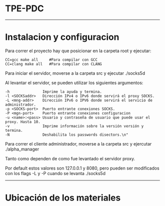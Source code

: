 # TPE-PDC

-----------------------------------------------------------------------------------
# Instalacion y configuracion

Para correr el proyecto hay que posicionar en la carpeta root y ejecutar:

```
CC=gcc make all     #Para compilar con GCC
CC=clang make all   #Para compilar con CLANG
```

Para iniciar el servidor, moverse a la carpeta src y ejecutar ./socks5d 

Al levantar el servidor, se pueden utilizar los siguientes argumentos:

    -h               Imprime la ayuda y termina.
    -l <SOCKSaddr>   Dirección IPv4 o IPv6 donde servirá el proxy SOCKS.
    -L <mng-addr>    Dirección IPv6 o IPV6 donde servirá el servicio de administrador.
    -p <SOCKS-port>  Puerto entrante conexiones SOCKS.
    -P <mgn-port>    Puerto entrante conexiones configuracion
    -u <name>:<pass> Usuario y contraseña de usuario que puede usar el proxy. Hasta 10.
    -v               Imprime información sobre la versión versión y termina.
    -N               Deshabilita los passwords disectors.\n"

Para correr el cliente administrador, moverse a la carpeta src y ejercutar ./alpha_manager <addr> <port> 

Tanto <addr> como <port> dependen de como fue levantado el servidor proxy. 

Por default estos valores son 127.0.0.1 y 8080, pero pueden ser modificados con los flags -L y -P cuando se levanta ./socks5d

-----------------------------------------------------------------------------------
# Ubicación de los materiales
